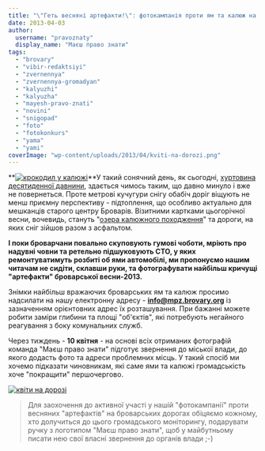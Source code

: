 ```yaml
---
title: "\"Геть весняні артефакти!\": фотокампанія проти ям та калюж на броварських дорогах"
date: 2013-04-03
author: 
  username: "pravoznaty"
  display_name: "Маєш право знати"
tags: 
  - "brovary"
  - "vibir-redaktsiyi"
  - "zvernennya"
  - "zvernennya-gromadyan"
  - "kalyuzhi"
  - "kalyuzha"
  - "mayesh-pravo-znati"
  - "novini"
  - "snigopad"
  - "foto"
  - "fotokonkurs"
  - "yama"
  - "yami"
coverImage: "wp-content/uploads/2013/04/kviti-na-dorozi.png"
---
```


**[![крокодил у калюжі](https://mpz.brovary.org/wp-content/uploads/2013/04/krokodil-u-kalyuzhi.jpg)](https://mpz.brovary.org/wp-content/uploads/2013/04/krokodil-u-kalyuzhi.jpg)**У такий сонячний день, як сьогодні, [хуртовина десятиденної давнини](https://mpz.brovary.org/brovarchani-viyshli-na-borotbu-zi-snigovoyu-stihiyeyu-foto/), здається чимось таким, що давно минуло і вже не повернеться. Проте метрові кучугури снігу обабіч доріг віщують не менш приємну перспективу - підтоплення, що особливо актуально для мешканців старого центру Броварів. Візитними картками цьогорічної весни, вочевидь, стануть "[озера калюжного походження](https://mpz.brovary.org/bermudskiy-trikutnik-na-gogolya-osipova-abo-shho-prihovuyut-gliboki-brovarski-kalyuzhi/)" та дороги, на яких сніг зійшов разом з асфальтом.

**І поки броварчани повально скуповують гумові чоботи, мріють про надувні човни та ретельно підшуковують СТО, у яких ремонтуватимуть розбиті об ями автомобілі, ми пропонуємо нашим читачам не сидіти, склавши руки, та фотографувати найбільш кричущі "артефакти" броварської весни-2013.**

Знімки найбільш вражаючих броварських ям та калюж просимо надсилати на нашу електронну адресу - **[info@mpz.brovary.org](mailto:info@mpz.brovary.org)** із зазначенням орієнтовних адрес їх розташування. При бажанні можете робити заміри глибини та площі "об'єктів", які потребують негайного реагування з боку комунальних служб.

Через тиждень - **10 квітня** - на основі всіх отриманих фотографій команда "Маєш право знати" підготує звернення до міської влади, до якого додасть фото та адреси проблемних місць. У такий спосіб ми хочемо підказати чиновникам, які саме ями та калюжі громадськість хоче "покращити" першочергово.

[![квіти на дорозі](https://mpz.brovary.org/wp-content/uploads/2013/04/kviti-na-dorozi.png)](https://mpz.brovary.org/wp-content/uploads/2013/04/kviti-na-dorozi.png)

> Для заохочення до активної участі у нашій "фотокампанії" проти весняних "артефактів" на броварських дорогах обіцяємо кожному, хто долучиться до цього громадського моніторингу, подарувати ручку з логотипом "Маєш право знати", щоб у майбутньому писати нею свої власні звернення до органів влади ;-)

